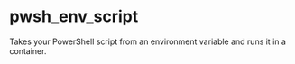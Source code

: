 # pwsh_env_script
Takes your PowerShell script from an environment variable and runs it in a container.
